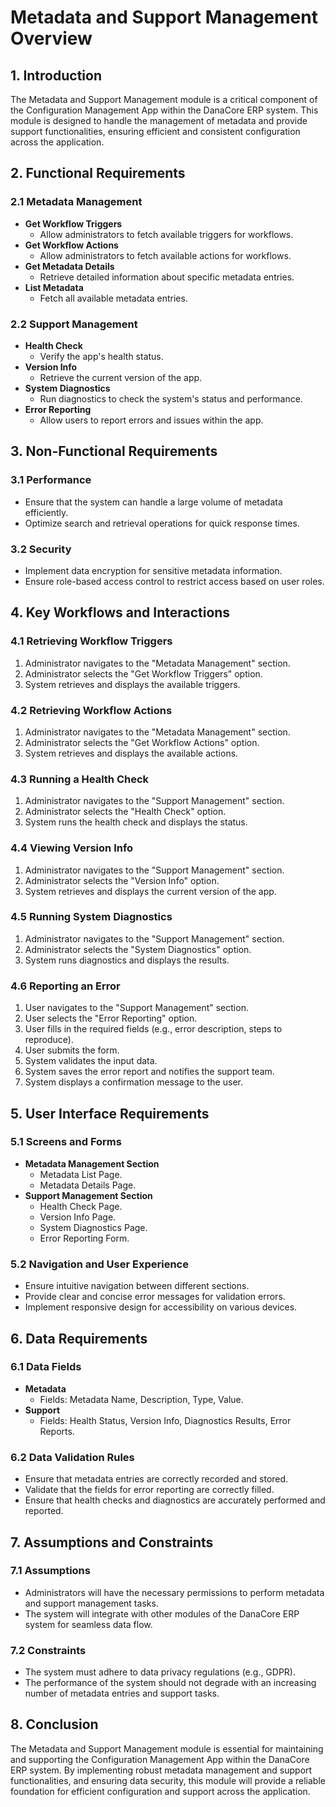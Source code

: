 # Metadata and Support Management Overview

## 1. Introduction
The Metadata and Support Management module is a critical component of the Configuration Management App within the DanaCore ERP system. This module is designed to handle the management of metadata and provide support functionalities, ensuring efficient and consistent configuration across the application.

## 2. Functional Requirements
### 2.1 Metadata Management
- **Get Workflow Triggers**
  - Allow administrators to fetch available triggers for workflows.
- **Get Workflow Actions**
  - Allow administrators to fetch available actions for workflows.
- **Get Metadata Details**
  - Retrieve detailed information about specific metadata entries.
- **List Metadata**
  - Fetch all available metadata entries.

### 2.2 Support Management
- **Health Check**
  - Verify the app's health status.
- **Version Info**
  - Retrieve the current version of the app.
- **System Diagnostics**
  - Run diagnostics to check the system's status and performance.
- **Error Reporting**
  - Allow users to report errors and issues within the app.

## 3. Non-Functional Requirements
### 3.1 Performance
- Ensure that the system can handle a large volume of metadata efficiently.
- Optimize search and retrieval operations for quick response times.

### 3.2 Security
- Implement data encryption for sensitive metadata information.
- Ensure role-based access control to restrict access based on user roles.

## 4. Key Workflows and Interactions
### 4.1 Retrieving Workflow Triggers
1. Administrator navigates to the "Metadata Management" section.
2. Administrator selects the "Get Workflow Triggers" option.
3. System retrieves and displays the available triggers.

### 4.2 Retrieving Workflow Actions
1. Administrator navigates to the "Metadata Management" section.
2. Administrator selects the "Get Workflow Actions" option.
3. System retrieves and displays the available actions.

### 4.3 Running a Health Check
1. Administrator navigates to the "Support Management" section.
2. Administrator selects the "Health Check" option.
3. System runs the health check and displays the status.

### 4.4 Viewing Version Info
1. Administrator navigates to the "Support Management" section.
2. Administrator selects the "Version Info" option.
3. System retrieves and displays the current version of the app.

### 4.5 Running System Diagnostics
1. Administrator navigates to the "Support Management" section.
2. Administrator selects the "System Diagnostics" option.
3. System runs diagnostics and displays the results.

### 4.6 Reporting an Error
1. User navigates to the "Support Management" section.
2. User selects the "Error Reporting" option.
3. User fills in the required fields (e.g., error description, steps to reproduce).
4. User submits the form.
5. System validates the input data.
6. System saves the error report and notifies the support team.
7. System displays a confirmation message to the user.

## 5. User Interface Requirements
### 5.1 Screens and Forms
- **Metadata Management Section**
  - Metadata List Page.
  - Metadata Details Page.
- **Support Management Section**
  - Health Check Page.
  - Version Info Page.
  - System Diagnostics Page.
  - Error Reporting Form.

### 5.2 Navigation and User Experience
- Ensure intuitive navigation between different sections.
- Provide clear and concise error messages for validation errors.
- Implement responsive design for accessibility on various devices.

## 6. Data Requirements
### 6.1 Data Fields
- **Metadata**
  - Fields: Metadata Name, Description, Type, Value.
- **Support**
  - Fields: Health Status, Version Info, Diagnostics Results, Error Reports.

### 6.2 Data Validation Rules
- Ensure that metadata entries are correctly recorded and stored.
- Validate that the fields for error reporting are correctly filled.
- Ensure that health checks and diagnostics are accurately performed and reported.

## 7. Assumptions and Constraints
### 7.1 Assumptions
- Administrators will have the necessary permissions to perform metadata and support management tasks.
- The system will integrate with other modules of the DanaCore ERP system for seamless data flow.

### 7.2 Constraints
- The system must adhere to data privacy regulations (e.g., GDPR).
- The performance of the system should not degrade with an increasing number of metadata entries and support tasks.

## 8. Conclusion
The Metadata and Support Management module is essential for maintaining and supporting the Configuration Management App within the DanaCore ERP system. By implementing robust metadata management and support functionalities, and ensuring data security, this module will provide a reliable foundation for efficient configuration and support across the application.
